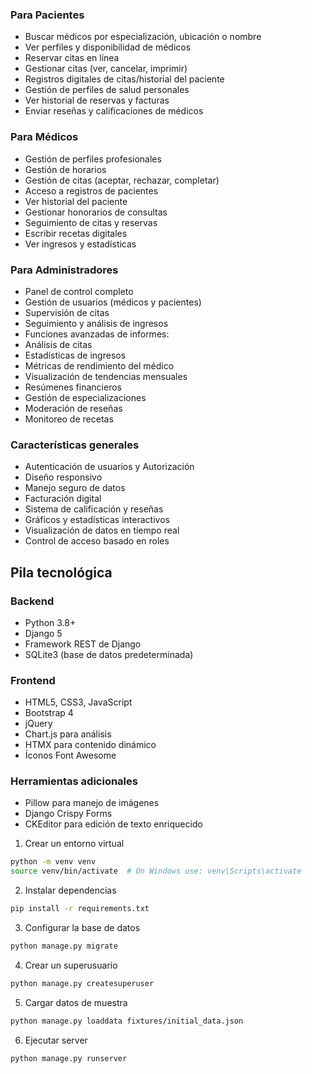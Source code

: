 ### Para Pacientes
- Buscar médicos por especialización, ubicación o nombre
- Ver perfiles y disponibilidad de médicos
- Reservar citas en línea
- Gestionar citas (ver, cancelar, imprimir)
- Registros digitales de citas/historial del paciente
- Gestión de perfiles de salud personales
- Ver historial de reservas y facturas
- Enviar reseñas y calificaciones de médicos

### Para Médicos
- Gestión de perfiles profesionales
- Gestión de horarios
- Gestión de citas (aceptar, rechazar, completar)
- Acceso a registros de pacientes
- Ver historial del paciente
- Gestionar honorarios de consultas
- Seguimiento de citas y reservas
- Escribir recetas digitales
- Ver ingresos y estadísticas

### Para Administradores
- Panel de control completo
- Gestión de usuarios (médicos y pacientes)
- Supervisión de citas
- Seguimiento y análisis de ingresos
- Funciones avanzadas de informes:
- Análisis de citas
- Estadísticas de ingresos
- Métricas de rendimiento del médico
- Visualización de tendencias mensuales
- Resúmenes financieros
- Gestión de especializaciones
- Moderación de reseñas
- Monitoreo de recetas

### Características generales
- Autenticación de usuarios y Autorización
- Diseño responsivo
- Manejo seguro de datos
- Facturación digital
- Sistema de calificación y reseñas
- Gráficos y estadísticas interactivos
- Visualización de datos en tiempo real
- Control de acceso basado en roles

## Pila tecnológica

### Backend
- Python 3.8+
- Django 5
- Framework REST de Django
- SQLite3 (base de datos predeterminada)

### Frontend
- HTML5, CSS3, JavaScript
- Bootstrap 4
- jQuery
- Chart.js para análisis
- HTMX para contenido dinámico
- Íconos Font Awesome

### Herramientas adicionales
- Pillow para manejo de imágenes
- Django Crispy Forms
- CKEditor para edición de texto enriquecido

1. Crear un entorno virtual
```bash
python -m venv venv
source venv/bin/activate  # On Windows use: venv\Scripts\activate
```

2. Instalar dependencias
```bash
pip install -r requirements.txt
```

3. Configurar la base de datos
```bash
python manage.py migrate
```

4. Crear un superusuario
```bash
python manage.py createsuperuser
```

5. Cargar datos de muestra 
```bash
python manage.py loaddata fixtures/initial_data.json
```

6. Ejecutar server
```bash
python manage.py runserver
